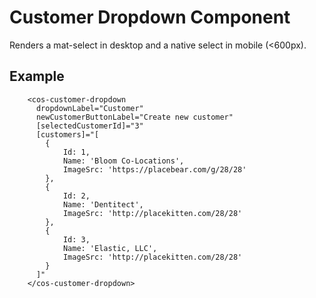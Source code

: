 # Customer Dropdown Component

Renders a mat-select in desktop and a native select in mobile (<600px).

## Example

```
    <cos-customer-dropdown
      dropdownLabel="Customer"
      newCustomerButtonLabel="Create new customer"
      [selectedCustomerId]="3"
      [customers]="[
        {
            Id: 1,
            Name: 'Bloom Co-Locations',
            ImageSrc: 'https://placebear.com/g/28/28'
        },
        {
            Id: 2,
            Name: 'Dentitect',
            ImageSrc: 'http://placekitten.com/28/28'
        },
        {
            Id: 3,
            Name: 'Elastic, LLC',
            ImageSrc: 'http://placekitten.com/28/28'
        }
      ]"
    </cos-customer-dropdown>
```

